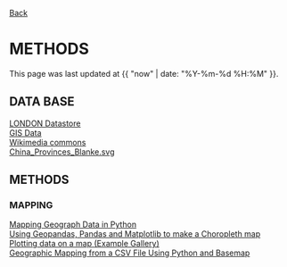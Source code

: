 [Back](../)

# METHODS
This page was last updated at {{ "now" | date: "%Y-%m-%d %H:%M" }}.
<br>


## DATA BASE
[LONDON Datastore](https://data.london.gov.uk/)  
[GIS Data](https://mangomap.com/gis-data)  
[Wikimedia commons](https://commons.wikimedia.org/wiki/Main_Page)  
[China_Provinces_Blanke.svg](https://commons.wikimedia.org/wiki/File:China_provinces_blank.svg)  

## METHODS

### MAPPING
[Mapping Geograph Data in Python](https://towardsdatascience.com/mapping-geograph-data-in-python-610a963d2d7f)  
[Using Geopandas, Pandas and Matplotlib to make a Choropleth map](https://towardsdatascience.com/lets-make-a-map-using-geopandas-pandas-and-matplotlib-to-make-a-chloropleth-map-dddc31c1983d)  
[Plotting data on a map (Example Gallery)](https://matplotlib.org/basemap/users/examples.html)  
[Geographic Mapping from a CSV File Using Python and Basemap](https://engineersportal.com/blog/2018/7/20/geographic-mapping-from-a-csv-file-using-python-and-basemap)  



